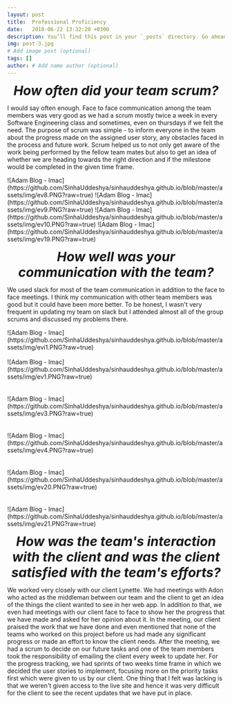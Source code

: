 ```yaml
---
layout: post
title:  Professional Proficiency
date:   2018-06-22 13:32:20 +0300
description: You’ll find this post in your `_posts` directory. Go ahead and edit it and re-build the site to see your changes. # Add post description (optional)
img: post-3.jpg 
# Add image post (optional)
tags: []
author: # Add name author (optional)
---
```

<p align="center"><span style="font-size:30px"><b><i>How often did your team scrum?</i></b></span></p>
<p> I would say often enough. Face to face communication among the team members was very good as we had a scrum mostly twice a week in every Software Engineering class and sometimes, even on thursdays if we felt the need. The purpose of scrum was simple - to inform everyone in the team about the progress made on the assigned user story, any obstacles faced in the process and future work. Scrum helped us to not only get aware of the work being performed by the fellow team mates but also to get an idea of whether we are heading towards the right direction and if the milestone would be completed in the given time frame. </p>
![Adam Blog - Imac](https://github.com/SinhaUddeshya/sinhauddeshya.github.io/blob/master/assets/img/ev8.PNG?raw=true)
![Adam Blog - Imac](https://github.com/SinhaUddeshya/sinhauddeshya.github.io/blob/master/assets/img/ev9.PNG?raw=true)
![Adam Blog - Imac](https://github.com/SinhaUddeshya/sinhauddeshya.github.io/blob/master/assets/img/ev10.PNG?raw=true)
![Adam Blog - Imac](https://github.com/SinhaUddeshya/sinhauddeshya.github.io/blob/master/assets/img/ev19.PNG?raw=true)
<p align="center"><span style="font-size:30px"><b><i>How well was your communication with the team?</i></b></span></p>
<p> We used slack for most of the team communication in addition to the face to face meetings. I think my communication with other team members was good but it could have been more better. To be honest, I wasn't very frequent in updating my team on slack but I attended almost all of the group scrums and discussed my problems there. 
</p>
![Adam Blog - Imac](https://github.com/SinhaUddeshya/sinhauddeshya.github.io/blob/master/assets/img/evi1.PNG?raw=true)<br><br>
![Adam Blog - Imac](https://github.com/SinhaUddeshya/sinhauddeshya.github.io/blob/master/assets/img/ev1.PNG?raw=true)<br><br><br>
![Adam Blog - Imac](https://github.com/SinhaUddeshya/sinhauddeshya.github.io/blob/master/assets/img/ev3.PNG?raw=true)<br><br><br>
![Adam Blog - Imac](https://github.com/SinhaUddeshya/sinhauddeshya.github.io/blob/master/assets/img/ev4.PNG?raw=true)<br><br><br>
![Adam Blog - Imac](https://github.com/SinhaUddeshya/sinhauddeshya.github.io/blob/master/assets/img/ev20.PNG?raw=true)<br><br><br>
![Adam Blog - Imac](https://github.com/SinhaUddeshya/sinhauddeshya.github.io/blob/master/assets/img/ev21.PNG?raw=true)<br>
<p align="center"><span style="font-size:30px"><b><i>How was the team's interaction with the client and was the client satisfied with the team's efforts?</i></b></span></p>
<p> We worked very closely with our client Lynette. We had meetings with Adon who acted as the middleman between our team and the client to get an idea of the things the client wanted to see in her web app. In addition to that, we even had meetings with our client face to face to show her the progress that we have made and asked for her opinion about it. In the meeting, our client praised the work that we have done and even mentioned that none of the teams who worked on this project before us had made any significant progress or made an effort to know the client needs. After the meeting, we had a scrum to decide on our future tasks and one of the team members took the responsibility of emailing the client every week to update her. For the progress tracking, we had sprints of two weeks time frame in which we decided the user stories to implement, focusing more on the priority tasks first which were given to us by our client. One thing that I felt was lacking is that we weren't given access to the live site and hence it was very difficult for the client to see the recent updates that we have put in place.</p>
